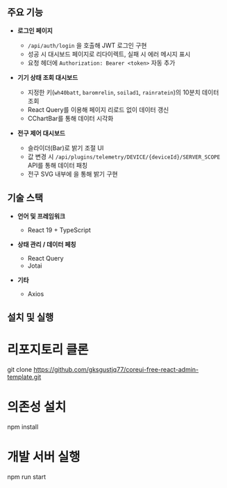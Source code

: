 ## 주요 기능

- **로그인 페이지**

  - `/api/auth/login` 을 호출해 JWT 로그인 구현
  - 성공 시 대시보드 페이지로 리다이렉트, 실패 시 에러 메시지 표시
  - 요청 헤더에 `Authorization: Bearer <token>` 자동 추가

- **기기 상태 조회 대시보드**

  - 지정한 키(`wh40batt`, `baromrelin`, `soilad1`, `rainratein`)의 10분치 데이터 조회
  - React Query를 이용해 페이지 리로드 없이 데이터 갱신
  - CChartBar를 통해 데이터 시각화

- **전구 제어 대시보드**
  - 슬라이더(Bar)로 밝기 조절 UI
  - 값 변경 시 `/api/plugins/telemetry/DEVICE/{deviceId}/SERVER_SCOPE` API를 통해 데이터 패칭
  - 전구 SVG 내부에 <circle>을 통해 밝기 구현

## 기술 스택

- **언어 및 프레임워크**

  - React 19 + TypeScript

- **상태 관리 / 데이터 페칭**

  - React Query
  - Jotai

- **기타**
  - Axios

## 설치 및 실행

# 리포지토리 클론

git clone https://github.com/gksgustjq77/coreui-free-react-admin-template.git

# 의존성 설치

npm install

# 개발 서버 실행

npm run start
